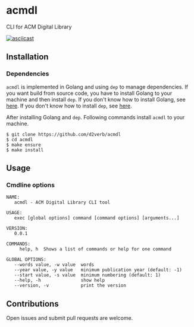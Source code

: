 # acmdl
CLI for ACM Digital Library

[![asciicast](https://asciinema.org/a/3R7o6iqnEKisi6FLnCusXKbbR.svg)](https://asciinema.org/a/3R7o6iqnEKisi6FLnCusXKbbR)

## Installation
### Dependencies
`acmdl` is implemented in Golang and using `dep` to manage dependencies.
If you want build from source code, you have to install Golang to your machine and then install `dep`.
If you don't know how to install Golang, see [here](https://golang.org/doc/install).
If you don't know how to install `dep`, see [here](https://github.com/golang/dep).

After installing Golang and `dep`. Following commands install `acmdl` to your machine.
```
$ git clone https://github.com/d2verb/acmdl
$ cd acmdl
$ make ensure
$ make install
```

## Usage
### Cmdline options
```
NAME:
   acmdl - ACM Digital Library CLI tool

USAGE:
   exec [global options] command [command options] [arguments...]

VERSION:
   0.0.1

COMMANDS:
     help, h  Shows a list of commands or help for one command

GLOBAL OPTIONS:
   --words value, -w value  words
   --year value, -y value   minimum publication year (default: -1)
   --start value, -s value  minimum numbering (default: 1)
   --help, -h               show help
   --version, -v            print the version
```

## Contributions
Open issues and submit pull requests are welcome.
